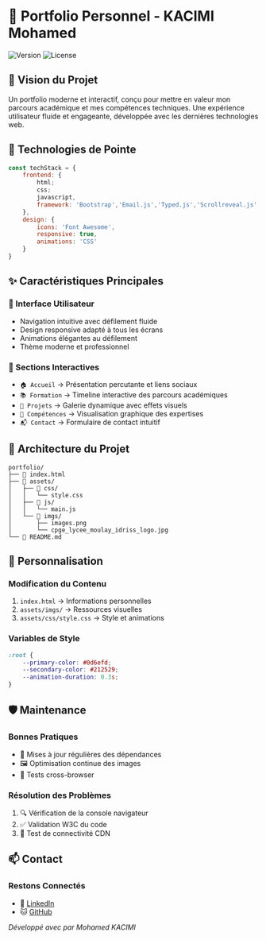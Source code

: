 # 🌟 Portfolio Personnel - KACIMI Mohamed

![Version](https://img.shields.io/badge/version-1.0.0-blue.svg)
![License](https://img.shields.io/badge/license-All%20Rights%20Reserved-yellow.svg)

## 🎯 Vision du Projet
Un portfolio moderne et interactif, conçu pour mettre en valeur mon parcours académique et mes compétences techniques. Une expérience utilisateur fluide et engageante, développée avec les dernières technologies web.

## 🚀 Technologies de Pointe
```javascript
const techStack = {
    frontend: {
        html;
        css;
        javascript,
        framework: 'Bootstrap','Email.js','Typed.js','Scrollreveal.js'
    },
    design: {
        icons: 'Font Awesome',
        responsive: true,
        animations: 'CSS'
    }
}
```

## ✨ Caractéristiques Principales

### 🎨 Interface Utilisateur
- Navigation intuitive avec défilement fluide
- Design responsive adapté à tous les écrans
- Animations élégantes au défilement
- Thème moderne et professionnel

### 📱 Sections Interactives
- `🏠 Accueil` → Présentation percutante et liens sociaux
- `📚 Formation` → Timeline interactive des parcours académiques
- `💼 Projets` → Galerie dynamique avec effets visuels
- `🎯 Compétences` → Visualisation graphique des expertises
- `📬 Contact` → Formulaire de contact intuitif

## 📁 Architecture du Projet
```
portfolio/
├── 📄 index.html
├── 📁 assets/
│   ├── 📁 css/
│   │   └── style.css
│   ├── 📁 js/
│   │   └── main.js
│   └── 📁 imgs/
│       ├── images.png
│       └── cpge_lycee_moulay_idriss_logo.jpg
└── 📄 README.md
```

## 🎨 Personnalisation

### Modification du Contenu
1. `index.html` → Informations personnelles
2. `assets/imgs/` → Ressources visuelles
3. `assets/css/style.css` → Style et animations

### Variables de Style
```css
:root {
    --primary-color: #0d6efd;
    --secondary-color: #212529;
    --animation-duration: 0.3s;
}
```

## 🛡️ Maintenance

### Bonnes Pratiques
- 🔄 Mises à jour régulières des dépendances
- 🖼️ Optimisation continue des images
- 🧪 Tests cross-browser

### Résolution des Problèmes
1. 🔍 Vérification de la console navigateur
2. ✅ Validation W3C du code
3. 📡 Test de connectivité CDN

## 📫 Contact

### Restons Connectés
- 💼 [LinkedIn](https://www.linkedin.com/in/mohamed-kacimi/)
- 🐱 [GitHub](https://github.com/medkacimi)

*Développé avec  par Mohamed KACIMI*
